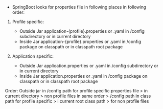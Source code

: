 * SpringBoot looks for properties file in following places in following order:

1. Profile specific:
   * Outside Jar  application-{profile}.properties or .yaml in /config subdirectory or in current directory
   * Inside Jar application-{profile}.properties or .yaml in /config package on classpath or in classpath root package

2. Application specific:
    * Outside Jar  application.properties or .yaml in /config subdirectory or in current directory
    * Inside Jar application.properties or .yaml in /config package on classpath or in classpath root package


Order:
Outside jar in /config path for profile specific properties file > in current directory > non profile files in same order >
/config path in class path for profile specific > i current root class path > for non profile files